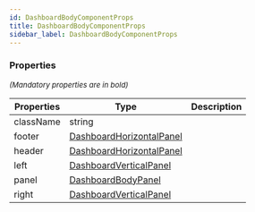 ```yaml
---
id: DashboardBodyComponentProps
title: DashboardBodyComponentProps
sidebar_label: DashboardBodyComponentProps
---
```




### Properties

<font size="2"><i>(Mandatory properties are in bold)</i></font>

| Properties | Type | Description |
| --------- | ---- | ----------- |
| className | string |  |
| footer | [DashboardHorizontalPanel](/api2/types/DashboardHorizontalPanel.md) |  |
| header | [DashboardHorizontalPanel](/api2/types/DashboardHorizontalPanel.md) |  |
| left | [DashboardVerticalPanel](/api2/types/DashboardVerticalPanel.md) |  |
| panel | [DashboardBodyPanel](/api2/types/DashboardBodyPanel.md) |  |
| right | [DashboardVerticalPanel](/api2/types/DashboardVerticalPanel.md) |  |
